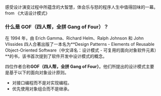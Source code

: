 感受设计演变过程中所蕴含的大智慧，体会乐与怒的程序人生中值得回味的一幕。from 《大话设计模式》



### 什么是 GOF（四人帮，全拼 Gang of Four）？

在 1994 年，由 Erich Gamma、Richard Helm、Ralph Johnson 和 John Vlissides 四人合著出版了一本名为**Design Patterns - Elements of Reusable Object-Oriented Software（中文译名：设计模式 - 可复用的面向对象软件元素）**的书，该书首次提到了软件开发中设计模式的概念。

四位作者合称**GOF（四人帮，全拼 Gang of Four）**。他们所提出的设计模式主要是基于以下的面向对象设计原则。

* 对接口编程而不是对实现编程。
* 优先使用对象组合而不是继承。



